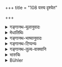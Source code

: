 +++
title = "108 यस्य दृश्येत"

+++

<details><summary>गङ्गानथ-मूलानुवादः</summary>

That witness,—who may be found, within a week of having given evidence, to suffer from sickness, fire or the death of a relative,—should be made to pay the debt and also the penalty.—(108)
</details>

<details><summary>मेधातिथिः</summary>

**सप्ताहाद्** इति पञ्चमीदर्शनाद् अर्वाग् इत्य् अध्याह्रियते । सप्तानां दिवसानाम् अन्यतमस्मिन्न् अहनि **यस्य साक्षिणो रोगा**दि दृश्यते स मृषावादी दैवेन विभावितः पूर्वोक्तेन विधिना दापयितव्यः । **रोगो** ऽत्यन्तपीडाकरः, **अग्निर्** गोवाहनदहनः, पुत्रदारादिप्रत्यासन्न**ज्ञातिमरणम्,** तस्य कूटसाक्षित्वे लिङ्गम् ॥ ८.१०८ ॥
</details>

<details><summary>गङ्गानथ-भाष्यानुवादः</summary>

‘*Saptāhāt*,’ ‘*within a week*,’—the use of the Ablative implies that the proposition ‘before’ is understood. That is, on anyone of the seven days, after he has given evidence, if the witness is found to suffer from sickness, it implies that he has been adjudged by destiny to be a perjuror, and hence he should be punished in accordance with the aforesaid rule.

‘*Illness*’ stands for any kind of acute suffering;—‘*fire*’ for the burning of cattle and conveyances;—and ‘*death of a relative*’ for the death of the son or the wife or some other near relative;—all these being indicative of his having given false evidence.—(108)
</details>

<details><summary>गङ्गानथ-टिप्पन्यः</summary>

Nandana is again misrepresented by Hopkins.

This verse is quoted in *Mitākṣarā* (on 2.80.)
</details>

<details><summary>गङ्गानथ-तुल्य-वाक्यानि</summary>

*Yājñavalkya* (2.113).—‘If a man suffers no calamity, arising either
from the King or from some supernatural force, within fourteen days (of his deposition), he should undoubtedly be regarded as pure (honest).’

*Nārada* (Aparārka, p. 715).—‘If the man suffers some calamity after the
lapse of two weeks, he shall not be accused on that account (of dishonesty).’

*Viṣṇu* (14.4-5).—‘He to whom any calamity happens within a fortnight or
three weeks—such as an illness, or fine, or death of a relative, or a heavy visitation by the King,—should be known to be dishonest,—otherwise, he should be known as honest.’

*Pitāmaha* (Aparārka, p. 715).—‘If within three days, or seven days, or
two weeks, some calamity befalls the man, he should be regarded as a sinner. If he alone, and none other, should suffer from illness, or death of a relative, or fine, this would be an indication of his sin.’
</details>

<details><summary>भारुचिः</summary>

अर्वाक् सप्ताहात् साक्षी कुटुम्बरोगादिदर्शनेन मिथ्यावचनस् साक्षाद् एव प्रतिपादितो दण्डयितव्यः । यावन्तं तदनृतेन दापितो वा दण्डितश् च । ऋणव्यवहारार्थं त्व् अन्यत्र शास्त्रसामर्थ्यापेक्षया । एवम् उभयं मिथ्यावचनेषु साक्षिषु प्रकल्प्यम् । असाक्षिकेषु तावद् व्यवहारेष्व् एवम् अन्मानसाक्षिनिमित्तो निर्णयः ॥ ८.१०९ ॥
</details>

<details><summary>Bühler</summary>

108	The witness to whom, within seven days after he has given evidence, happens (a misfortune through) sickness, a fire, or the death of a relative, shall be made to pay the debt and a fine.
</details>

